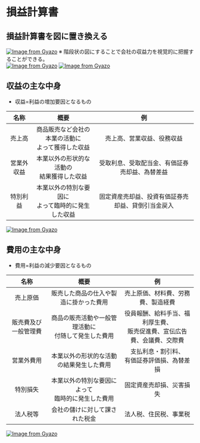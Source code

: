 # 損益計算書  
## 損益計算書を図に置き換える  
[![Image from Gyazo](https://i.gyazo.com/fdaf0a4f0341730ff7bf651f8db9a5f7.png)](https://gyazo.com/fdaf0a4f0341730ff7bf651f8db9a5f7)
※ 階段状の図にすることで会社の収益力を視覚的に把握することができる。  
[![Image from Gyazo](https://i.gyazo.com/a61b6c958dd20dbe32021d3d3ced50b6.png)](https://gyazo.com/a61b6c958dd20dbe32021d3d3ced50b6)
[![Image from Gyazo](https://i.gyazo.com/7698fecab3951d7656bef158cafacad9.png)](https://gyazo.com/7698fecab3951d7656bef158cafacad9)



## 収益の主な中身  
* 収益=利益の増加要因となるもの  

|名称|概要|例|
|:--:|:--:|:--:|
|売上高|商品販売など会社の本業の活動に<br>よって獲得した収益|売上高、営業収益、役務収益|
|営業外収益|本業以外の形状的な活動の<br>結果獲得した収益|受取利息、受取配当金、有価証券売却益、為替差益|
|特別利益|本業以外の特別な要因に<br>よって臨時的に発生した収益|固定資産売却益、投資有価証券売却益、貸倒引当金戻入|

[![Image from Gyazo](https://i.gyazo.com/2baf03ff3d35677a8b0ff781d7bc4c94.png)](https://gyazo.com/2baf03ff3d35677a8b0ff781d7bc4c94)
## 費用の主な中身  
* 費用=利益の減少要因となるもの  

|名称|概要|例|
|:--:|:--:|:--:|
|売上原価|販売した商品の仕入や製造に掛かった費用|売上原価、材料費、労務費、製造経費
|販売費及び一般管理費|商品の販売活動や一般管理活動に<br>付随して発生した費用|役員報酬、給料手当、福利厚生費、<br>販売促進費、宣伝広告費、会議費、交際費|
|営業外費用|本業以外の形状的な活動の結果発生した費用|支払利息・割引料、<br>有価証券評価損、為替差損|
|特別損失|本業以外の特別な要因によって<br>臨時的に発生した費用|固定資産売却損、災害損失|
|法人税等|会社の儲けに対して課された税金|法人税、住民税、事業税|

[![Image from Gyazo](https://i.gyazo.com/9fd9fcdc2efffd54f14f19d91fc785d4.png)](https://gyazo.com/9fd9fcdc2efffd54f14f19d91fc785d4)



